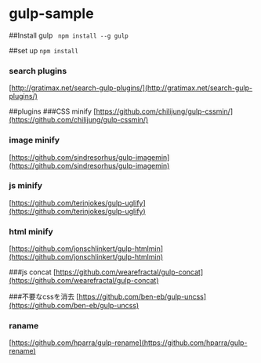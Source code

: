 gulp-sample
=======

##Install gulp
``` npm install --g gulp```

##set up
``` npm install ```

### search plugins
[http://gratimax.net/search-gulp-plugins/](http://gratimax.net/search-gulp-plugins/)

##plugins
###CSS minify
[https://github.com/chilijung/gulp-cssmin/](https://github.com/chilijung/gulp-cssmin/)

### image minify
[https://github.com/sindresorhus/gulp-imagemin](https://github.com/sindresorhus/gulp-imagemin)

### js minify
[https://github.com/terinjokes/gulp-uglify](https://github.com/terinjokes/gulp-uglify)

### html minify
[https://github.com/jonschlinkert/gulp-htmlmin](https://github.com/jonschlinkert/gulp-htmlmin)

###js concat
[https://github.com/wearefractal/gulp-concat](https://github.com/wearefractal/gulp-concat)

###不要なcssを消去
[https://github.com/ben-eb/gulp-uncss](https://github.com/ben-eb/gulp-uncss)

### raname
[https://github.com/hparra/gulp-rename](https://github.com/hparra/gulp-rename)
